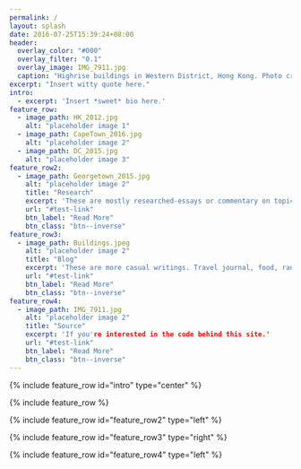 ```yaml
---
permalink: /
layout: splash
date: 2016-07-25T15:39:24+08:00
header:
  overlay_color: "#000"
  overlay_filter: "0.1"
  overlay_image: IMG_7911.jpg
  caption: "Highrise buildings in Western District, Hong Kong. Photo credit: Kelly Lui"
excerpt: "Insert witty quote here."
intro:
  - excerpt: 'Insert *sweet* bio here.'
feature_row:
  - image_path: HK_2012.jpg
    alt: "placeholder image 1"
  - image_path: CapeTown_2016.jpg
    alt: "placeholder image 2"
  - image_path: DC_2015.jpg
    alt: "placeholder image 3"
feature_row2:
  - image_path: Georgetown_2015.jpg
    alt: "placeholder image 2"
    title: "Research"
    excerpt: 'These are mostly researched-essays or commentary on topics of my interest, including but not limited to Hong Kong, China, political economy in general.'
    url: "#test-link"
    btn_label: "Read More"
    btn_class: "btn--inverse"
feature_row3:
  - image_path: Buildings.jpeg
    alt: "placeholder image 2"
    title: "Blog"
    excerpt: 'These are more casual writings. Travel journal, food, random musings.'
    url: "#test-link"
    btn_label: "Read More"
    btn_class: "btn--inverse"
feature_row4:
  - image_path: IMG_7911.jpg
    alt: "placeholder image 2"
    title: "Source"
    excerpt: 'If you're interested in the code behind this site.'
    url: "#test-link"
    btn_label: "Read More"
    btn_class: "btn--inverse"
---
```


{% include feature_row id="intro" type="center" %}

{% include feature_row %}

{% include feature_row id="feature_row2" type="left" %}

{% include feature_row id="feature_row3" type="right" %}

{% include feature_row id="feature_row4" type="left" %}
